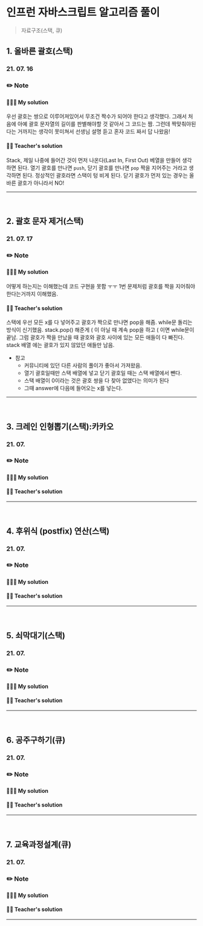 # 인프런 자바스크립트 알고리즘 풀이

> 자료구조(스택, 큐)

## 1. 올바른 괄호(스택)

### 21. 07. 16

### ✏️ Note

#### 👩🏻‍💻 My solution

우선 괄호는 쌍으로 이루어져있어서 무조건 짝수가 되어야 한다고 생각했다.
그래서 처음에 아예 괄호 문자열의 길이를 판별해야할 것 같아서 그 코드는 짬.
그런데 짝맞춰야된다는 거까지는 생각이 못미쳐서 선생님 설명 듣고 혼자 코드 짜서 답 나왔음!

#### 👨‍🏫 Teacher's solution

Stack, 제일 나중에 들어간 것이 먼저 나온다(Last In, First Out)
베열을 만들어 생각하면 된다.
열기 괄호를 만나면 `push`, 닫기 괄호를 만나면 `pop`
짝을 지어주는 거라고 생각하면 된다.
정상적인 괄호라면 스택이 텅 비게 된다.
닫기 괄호가 먼저 있는 경우는 올바른 괄호가 아니라서 NO!

---

<br>

## 2. 괄호 문자 제거(스택)

### 21. 07. 17

### ✏️ Note

#### 👩🏻‍💻 My solution

어떻게 하는지는 이해했는데 코드 구현을 못함 ㅜㅜ
1번 문제처럼 괄호를 짝을 지어줘야한다는거까지 이해했음.

#### 👨‍🏫 Teacher's solution

스택에 우선 모든 x를 다 넣어주고 괄호가 짝으로 만나면 pop을 해줌.
while문 돌리는 방식이 신기했음.
stack.pop() 해준게 ( 이 아닐 때 계속 pop을 하고 ( 이면 while문이 끝남.
그럼 괄호가 짝을 만났을 때 괄호와 괄호 사이에 있는 모든 애들이 다 빠진다.
stack 배열 에는 괄호가 있지 않았던 애들만 남음.

- 참고
  - 커뮤니티에 있던 다른 사람의 풀이가 좋아서 가져왔음.
  - 열기 괄호일때만 스택 배열에 넣고 닫기 괄호일 때는 스택 배열에서 뺀다.
  - 스택 배열이 0이라는 것은 괄호 쌍을 다 찾아 없앴다는 의미가 된다
  - 그때 answer에 다음에 들어오는 x를 넣는다.

---

<br>

## 3. 크레인 인형뽑기(스택):카카오

### 21. 07.

### ✏️ Note

#### 👩🏻‍💻 My solution

#### 👨‍🏫 Teacher's solution

---

<br>

## 4. 후위식 (postfix) 연산(스택)

### 21. 07.

### ✏️ Note

#### 👩🏻‍💻 My solution

#### 👨‍🏫 Teacher's solution

---

<br>

## 5. 쇠막대기(스택)

### 21. 07.

### ✏️ Note

#### 👩🏻‍💻 My solution

#### 👨‍🏫 Teacher's solution

---

<br>

## 6. 공주구하기(큐)

### 21. 07.

### ✏️ Note

#### 👩🏻‍💻 My solution

#### 👨‍🏫 Teacher's solution

---

<br>

## 7. 교육과정설계(큐)

### 21. 07.

### ✏️ Note

#### 👩🏻‍💻 My solution

#### 👨‍🏫 Teacher's solution

---

<br>
